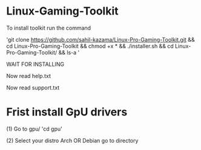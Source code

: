 # Linux-Gaming-Toolkit

To install toolkit run the command

'git clone https://github.com/sahil-kazama/Linux-Pro-Gaming-Toolkit.git && cd Linux-Pro-Gaming-Toolkit && chmod +x * && ./installer.sh && cd Linux-Pro-Gaming-Toolkit/ && ls-a
'


WAIT FOR INSTALLING

Now read help.txt

Now read support.txt


# Frist install GpU drivers 

(1) Go to gpu/
'cd gpu'

(2) Select your distro Arch OR Debian go to directory
